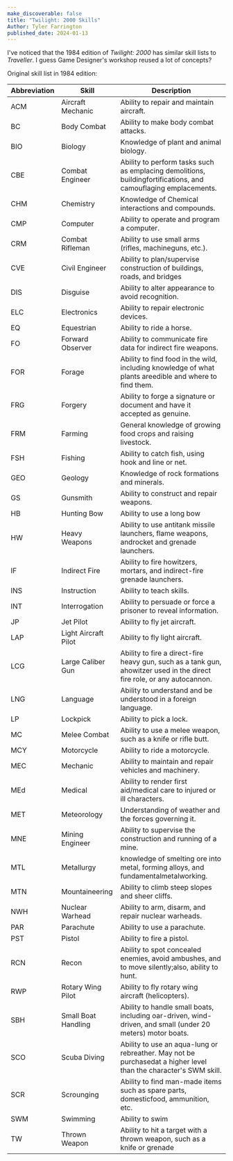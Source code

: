 ```yaml
---
make_discoverable: false
title: "Twilight: 2000 Skills"
Author: Tyler Farrington
published_date: 2024-01-13
---
```


I've noticed that the 1984 edition of *Twilight: 2000* has similar skill lists to *Traveller*. I guess Game Designer's workshop reused a lot of concepts?

Original skill list in 1984 edition:

| Abbreviation | Skill                | Description                                                                                                              |
|--------------|----------------------|--------------------------------------------------------------------------------------------------------------------------|
| ACM          | Aircraft Mechanic    |  Ability to repair and maintain aircraft.                                                                                |
| BC           | Body Combat          |  Ability to make body combat attacks.                                                                                    |
| BIO          | Biology              |  Knowledge of plant and animal biology.                                                                                  |
| CBE          | Combat Engineer      |  Ability to perform tasks such as emplacing demolitions, buildingfortifications, and camouflaging emplacements.          |
| CHM          | Chemistry            |  Knowledge of Chemical interactions and compounds.                                                                       |
| CMP          | Computer             |  Ability to operate and program a computer.                                                                              |
| CRM          | Combat Rifleman      |  Ability to use small arms (rifles, machineguns, etc.).                                                                  |
| CVE          | Civil Engineer       |  Ability to plan/supervise construction of buildings, roads, and bridges                                                 |
| DIS          | Disguise             |  Ability to alter appearance to avoid recognition.                                                                       |
| ELC          | Electronics          |  Ability to repair electronic devices.                                                                                   |
| EQ           | Equestrian           |  Ability to ride a horse.                                                                                                |
| FO           | Forward Observer     |  Ability to communicate fire data for indirect fire weapons.                                                             |
| FOR          | Forage               |  Ability to find food in the wild, including knowledge of what plants areedible and where to find them.                  |
| FRG          | Forgery              |  Ability to forge a signature or document and have it accepted as genuine.                                               |
| FRM          | Farming              |  General knowledge of growing food crops and raising livestock.                                                          |
| FSH          | Fishing              |  Ability to catch fish, using hook and line or net.                                                                      |
| GEO          | Geology              |  Knowledge of rock formations and minerals.                                                                              |
| GS           | Gunsmith             |  Ability to construct and repair weapons.                                                                                |
| HB           | Hunting Bow          |  Ability to use a long bow                                                                                               |
| HW           | Heavy Weapons        |  Ability to use antitank missile launchers, flame weapons, androcket and grenade launchers.                              |
| IF           | Indirect Fire        |  Ability to fire howitzers, mortars, and indirect-fire grenade launchers.                                                |
| INS          | Instruction          |  Ability to teach skills.                                                                                                |
| INT          | Interrogation        |  Ability to persuade or force a prisoner to reveal information.                                                          |
| JP           | Jet Pilot            |  Ability to fly jet aircraft.                                                                                            |
| LAP          | Light Aircraft Pilot |  Ability to fly light aircraft.                                                                                          |
| LCG          | Large Caliber Gun    |  Ability to fire a direct-fire heavy gun, such as a tank gun, ahowitzer used in the direct fire role, or any autocannon. |
| LNG          | Language             |  Ability to understand and be understood in a foreign language.                                                          |
| LP           | Lockpick             |  Ability to pick a lock.                                                                                                 |
| MC           | Melee Combat         |  Ability to use a melee weapon, such as a knife or rifle butt.                                                           |
| MCY          | Motorcycle           |  Ability to ride a motorcycle.                                                                                           |
| MEC          | Mechanic             |  Ability to maintain and repair vehicles and machinery.                                                                  |
| MEd          | Medical              |  Ability to render first aid/medical care to injured or ill characters.                                                  |
| MET          | Meteorology          |  Understanding of weather and the forces governing it.                                                                   |
| MNE          | Mining Engineer      |  Ability to supervise the construction and running of a mine.                                                            |
| MTL          | Metallurgy           |  knowledge of smelting ore into metal, forming alloys, and fundamentalmetalworking.                                      |
| MTN          | Mountaineering       |  Ability to climb steep slopes and sheer cliffs.                                                                         |
| NWH          | Nuclear Warhead      |  Ability to arm, disarm, and repair nuclear warheads.                                                                    |
| PAR          | Parachute            |  Ability to use a parachute.                                                                                             |
| PST          | Pistol               |  Ability to fire a pistol.                                                                                               |
| RCN          | Recon                |  Ability to spot concealed enemies, avoid ambushes, and to move silently;also, ability to hunt.                          |
| RWP          | Rotary Wing Pilot    |  Ability to fly rotary wing aircraft (helicopters).                                                                      |
| SBH          | Small Boat Handling  |  Ability to handle small boats, including oar-driven, wind-driven, and small (under 20 meters) motor boats.              |
| SCO          | Scuba Diving         |  Ability to use an aqua-lung or rebreather. May not be purchasedat a higher level than the character's SWM skill.        |
| SCR          | Scrounging           |  Ability to find man-made items such as spare parts, domesticfood, ammunition, etc.                                      |
| SWM          | Swimming             |  Ability to swim                                                                                                         |
| TW           | Thrown Weapon        |  Ability to hit a target with a thrown weapon, such as a knife or grenade                                                |